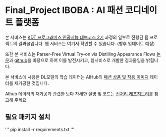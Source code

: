 # Final_Project IBOBA : AI 패션 코디네이트 플랫폼


본 서비스는 [KDT 프로그래머스 인공지능 데브코스 2기](https://programmers.co.kr/learn/courses/11612) 과정의 일부로 진행된 팀 프로젝트의 결과물입니다.
웹 서비스는 여기서 확인할 수 있습니다. (향후 업데이트 예정)

또한 본 서비스는 Parser-Free Virtual Try-on via Distilling Appearance Flows [논문](https://paperswithcode.com/paper/parser-free-virtual-try-on-via-distilling)과 [github](https://github.com/geyuying/PF-AFN)을 바탕으로 하여 이를 발전시키고, 웹서비스로 개발한 결과물임을 밝힙니다.

본 서비스에 사용한 DL모델의 학습 데이터는 AIHub의 [패션 상품 및 착용 이미지](https://aihub.or.kr/aidata/30755) 데이터를 재가공한 것입니다.

AIhub 데이터의 재가공과 관련한 보다 자세한 설명 및 코드는 [전처리 레포지토리](https://github.com/Programmers-B-2-Team/preprocess_functions)를 참고해 주세요.

## 필요 패키지 설치

'''
pip install -r requirements.txt
'''
